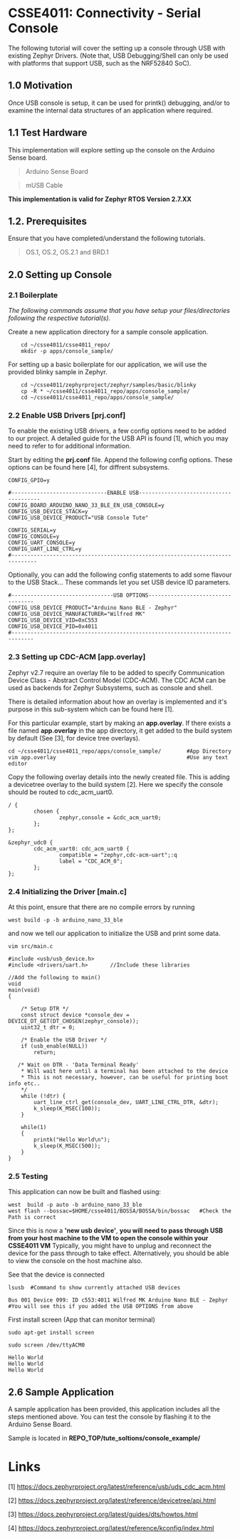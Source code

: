 # CSSE4011: Connectivity - Serial Console

The following tutorial will cover the setting up a console through USB with existing Zephyr Drivers. (Note that, USB Debugging/Shell can only be used with platforms that support USB, such as the NRF52840 SoC).


## **1.0 Motivation**

Once USB console is setup, it can be used for printk() debugging, and/or to examine the internal data structures of an application where required.                     

## 1.1 Test Hardware

This implementation will explore setting up the console on the Arduino Sense board.

> Arduino Sense Board

> mUSB Cable

**This implementation is valid for Zephyr RTOS Version 2.7.XX**

## 1.2. Prerequisites

Ensure that you have completed/understand the following tutorials. 
> OS.1, OS.2, OS.2.1 and BRD.1

## **2.0 Setting up Console**

### **2.1 Boilerplate**

*The following commands assume that you have setup your files/directories following the respective tutorial(s).*

Create a new application directory for a sample console application. 

```shell
    cd ~/csse4011/csse4011_repo/
    mkdir -p apps/console_sample/
```

For setting up a basic boilerplate for our application, we will use the provided blinky sample in Zephyr. 

```shell
    cd ~/csse4011/zephyrproject/zephyr/samples/basic/blinky
    cp -R * ~/csse4011/csse4011_repo/apps/console_sample/
    cd ~/csse4011/csse4011_repo/apps/console_sample/
```

### **2.2 Enable USB Drivers [prj.conf]**

To enable the existing USB drivers, a few config options need to be added to our project. A detailed guide for the USB API is found [1], which you may need to refer to for additional information. 


Start by editing the **prj.conf** file. Append the following config options. These options can be found here [4], for diffrent subsystems. 
```
CONFIG_GPIO=y

#------------------------------ENABLE USB---------------------------------------
CONFIG_BOARD_ARDUINO_NANO_33_BLE_EN_USB_CONSOLE=y
CONFIG_USB_DEVICE_STACK=y
CONFIG_USB_DEVICE_PRODUCT="USB Console Tute"

CONFIG_SERIAL=y
CONFIG_CONSOLE=y
CONFIG_UART_CONSOLE=y
CONFIG_UART_LINE_CTRL=y
#------------------------------------------------------------------------------
```
Optionally, you can add the following config statements to add some flavour to the USB Stack... These commands let you set USB device ID parameters. 

```
#--------------------------------USB OPTIONS----------------------------------
CONFIG_USB_DEVICE_PRODUCT="Arduino Nano BLE - Zephyr"
CONFIG_USB_DEVICE_MANUFACTURER="Wilfred MK"
CONFIG_USB_DEVICE_VID=0xC553
CONFIG_USB_DEVICE_PID=0x4011
#-----------------------------------------------------------------------------
```
### **2.3 Setting up CDC-ACM [app.overlay]**

Zephyr v2.7 require an overlay file to be added to specify Communication Device Class - Abstract Control Model (CDC-ACM). The CDC ACM can be used as backends for Zephyr Subsystems, such as console and shell. 

There is detailed information about how an overlay is implemented and it's purpose in this sub-system which can be found here [1]. 

For this particular example, start by making an **app.overlay**. If there exists a file named **app.overlay** in the app directory, it get added to the build system by default (See [3], for device tree overlays). 

```shell
cd ~/csse4011/csse4011_repo/apps/console_sample/        #App Directory
vim app.overlay                                         #Use any text editor
```

Copy the following overlay details into the newly created file. This is adding a devicetree overlay to the build system [2]. Here we specify the console should be routed to cdc_acm_uart0.

```
/ {
        chosen {
                zephyr,console = &cdc_acm_uart0;
        };
};

&zephyr_udc0 {
        cdc_acm_uart0: cdc_acm_uart0 {
                compatible = "zephyr,cdc-acm-uart";:q
                label = "CDC_ACM_0";
        };
};
```
### **2.4 Initializing the Driver [main.c]**

At this point, ensure that there are no compile errors by running
```shell
west build -p -b arduino_nano_33_ble
```

and now we tell our application to initialize the USB and print some data.

```shell
vim src/main.c
```
```
#include <usb/usb_device.h>
#include <drivers/uart.h>       //Include these libraries

//Add the following to main()
void
main(void)
{
    
    /* Setup DTR */
    const struct device *console_dev = DEVICE_DT_GET(DT_CHOSEN(zephyr_console));
    uint32_t dtr = 0;

    /* Enable the USB Driver */
    if (usb_enable(NULL))   
        return;

   /* Wait on DTR - 'Data Terminal Ready'
    * Will wait here until a terminal has been attached to the device
    * This is not necessary, however, can be useful for printing boot info etc..
    */
    while (!dtr) {
        uart_line_ctrl_get(console_dev, UART_LINE_CTRL_DTR, &dtr);
        k_sleep(K_MSEC(100));
    }

    while(1)
    {
        printk("Hello World\n");
        k_sleep(K_MSEC(500));
    }
}
```

### **2.5 Testing**

This application can now be built and flashed using:
```shell
west  build -p auto -b arduino_nano_33_ble
west flash --bossac=$HOME/csse4011/BOSSA/BOSSA/bin/bossac   #Check the Path is correct
```

Since this is now a **'new usb device'**, **you will need to pass through USB from your host machine to the VM to open the console within your CSSE4011 VM** Typically, you might have to unplug and reconnect the device for the pass through to take effect. Alternatively, you should be able to view the console on the host machine also.

See that the device is connected 
```shell
lsusb  #Command to show currently attached USB devices

Bus 001 Device 099: ID c553:4011 Wilfred MK Arduino Nano BLE - Zephyr #You will see this if you added the USB OPTIONS from above
```

First install screen (App that can monitor terminal)
```shell
sudo apt-get install screen
```
```shell
sudo screen /dev/ttyACM0

Hello World
Hello World
Hello World
```

## **2.6 Sample Application**

A sample application has been provided, this application includes all the steps mentioned above. You can test the console by flashing it to the Arduino Sense Board.

Sample is located in **REPO_TOP/tute_soltions/console_example/**

# Links 
[1] https://docs.zephyrproject.org/latest/reference/usb/uds_cdc_acm.html 

[2] https://docs.zephyrproject.org/latest/reference/devicetree/api.html 

[3] https://docs.zephyrproject.org/latest/guides/dts/howtos.html 

[4] https://docs.zephyrproject.org/latest/reference/kconfig/index.html